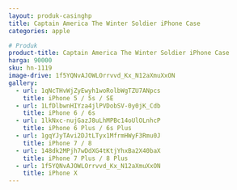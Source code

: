```yaml
---
layout: produk-casinghp
title: Captain America The Winter Soldier iPhone Case
categories: apple

# Produk
product-title: Captain America The Winter Soldier iPhone Case
harga: 90000
sku: hn-1119
image-drive: 1f5YQNvAJOWLOrrvvd_Kx_N12aXmuXxON
gallery:
  - url: 1qNcTHvWjZyEwyh1woRolbWgTZU7ANpcs
    title: iPhone 5 / 5s / SE
  - url: 1LfDlbwnHIYza4jlPVDobSV-0y0jK_Cdb
    title: iPhone 6 / 6s
  - url: 1lkNxc-nujGazJ8uLhMPBc14oUlOLnhcP
    title: iPhone 6 Plus / 6s Plus
  - url: 1gqYJyTAvi2DJtLTyx1MfrmHWyF3Rmu0J
    title: iPhone 7 / 8
  - url: 148dk2MPjh7wDdXG4tKtjYhxBa2X40baX
    title: iPhone 7 Plus / 8 Plus
  - url: 1f5YQNvAJOWLOrrvvd_Kx_N12aXmuXxON
    title: iPhone X
---
```

